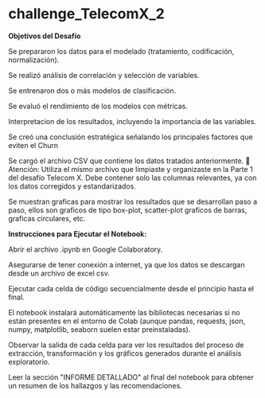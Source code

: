 # challenge_TelecomX_2

**Objetivos del Desafío**

Se prepararon los datos para el modelado (tratamiento, codificación, normalización).

Se realizó análisis de correlación y selección de variables.

Se entrenaron dos o más modelos de clasificación.

Se evaluó el rendimiento de los modelos con métricas.

Interpretacion de los resultados, incluyendo la importancia de las variables.

Se creó una conclusión estratégica señalando los principales factores que eviten el Churn

Se cargó el archivo CSV que contiene los datos tratados anteriormente. 📂 Atención: Utiliza el mismo archivo que limpiaste y organizaste en la Parte 1 del desafío Telecom X. Debe contener solo las columnas relevantes, ya con los datos corregidos y estandarizados.

Se muestran graficas para mostrar los resultados que se desarrollan paso a paso, ellos son graficos de tipo box-plot, scatter-plot 
graficos de barras, graficas circulares, etc.


**Instrucciones para Ejecutar el Notebook:**

Abrir el archivo .ipynb en Google Colaboratory.

Asegurarse de tener conexión a internet, ya que los datos se descargan desde un archivo de excel csv.

Ejecutar cada celda de código secuencialmente desde el principio hasta el final.

El notebook instalará automáticamente las bibliotecas necesarias si no están presentes en el entorno de Colab (aunque pandas, requests, json, numpy, matplotlib, seaborn suelen estar preinstaladas).

Observar la salida de cada celda para ver los resultados del proceso de extracción, transformación y los gráficos generados durante el análisis exploratorio.

Leer la sección "INFORME DETALLADO" al final del notebook para obtener un resumen de los hallazgos y las recomendaciones.
